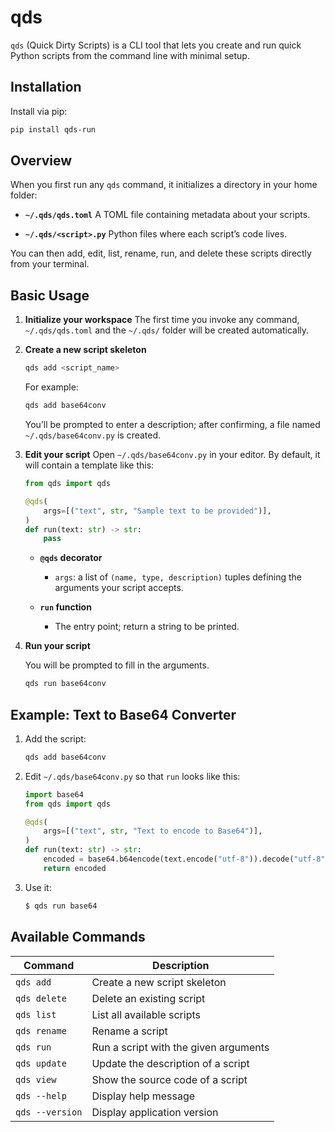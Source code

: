 # qds

`qds` (Quick Dirty Scripts) is a CLI tool that lets you create and run quick Python scripts from the command line with minimal setup.

## Installation

Install via pip:

```bash
pip install qds-run
```

## Overview

When you first run any `qds` command, it initializes a directory in your home folder:

- **`~/.qds/qds.toml`**
  A TOML file containing metadata about your scripts.

- **`~/.qds/<script>.py`**
  Python files where each script’s code lives.

You can then add, edit, list, rename, run, and delete these scripts directly from your terminal.

## Basic Usage

1. **Initialize your workspace**
   The first time you invoke any command, `~/.qds/qds.toml` and the `~/.qds/` folder will be created automatically.

2. **Create a new script skeleton**

   ```bash
   qds add <script_name>
   ```

   For example:

   ```bash
   qds add base64conv
   ```

   You’ll be prompted to enter a description; after confirming, a file named `~/.qds/base64conv.py` is created.

3. **Edit your script**
   Open `~/.qds/base64conv.py` in your editor. By default, it will contain a template like this:

   ```python
   from qds import qds

   @qds(
       args=[("text", str, "Sample text to be provided")],
   )
   def run(text: str) -> str:
       pass
   ```

   - **`@qds` decorator**

     - `args`: a list of `(name, type, description)` tuples defining the arguments your script accepts.

   - **`run` function**

     - The entry point; return a string to be printed.

4. **Run your script**

   You will be prompted to fill in the arguments.

   ```bash
   qds run base64conv
   ```

## Example: Text to Base64 Converter

1. Add the script:

   ```bash
   qds add base64conv
   ```

2. Edit `~/.qds/base64conv.py` so that `run` looks like this:

   ```python
   import base64
   from qds import qds

   @qds(
       args=[("text", str, "Text to encode to Base64")],
   )
   def run(text: str) -> str:
       encoded = base64.b64encode(text.encode("utf-8")).decode("utf-8")
       return encoded
   ```

3. Use it:

   ```bash
   $ qds run base64
   ```

## Available Commands

| Command         | Description                           |
| --------------- | ------------------------------------- |
| `qds add`       | Create a new script skeleton          |
| `qds delete`    | Delete an existing script             |
| `qds list`      | List all available scripts            |
| `qds rename`    | Rename a script                       |
| `qds run`       | Run a script with the given arguments |
| `qds update`    | Update the description of a script    |
| `qds view`      | Show the source code of a script      |
| `qds --help`    | Display help message                  |
| `qds --version` | Display application version           |
